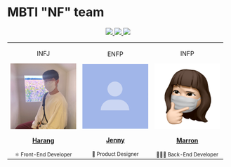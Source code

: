 # MBTI "NF" team

<p align="center">
  <a href="https://blog.naver.com/nf-team">
    <img src="https://img.shields.io/badge/Blog-03C75A?style=flat-square&logo=Naver&logoColor=white"/>
  </a>
  <a href="#">
    <img src="https://img.shields.io/badge/Notion-000000?style=flat-square&logo=notion&logoColor=#000000"/>
  </a>
  <a href="https://hits.seeyoufarm.com">
    <img src="https://hits.seeyoufarm.com/api/count/incr/badge.svg?url=https%3A%2F%2Fgithub.com%2Fmbti-nf-team&count_bg=%2379C83D&title_bg=%23555555&icon=&icon_color=%23E7E7E7&title=hits&edge_flat=false"/>
  </a>
</p>

<table>
  <tr>
    <td align="center">
        <p>INFJ</p>
      <a href="https://github.com/saseungmin">
        <img src="https://github.com/mbti-nf-team/.github/blob/main/images/harang-profile.jpeg" width="150x;" alt=""/>
        <br />
        <p>
          <b>Harang</b>
        </p>
      </a>
      <small>⚛️ Front-End Developer</small>
    </td>
    <td align="center">
    <p>ENFP</p><a href="https://github.com/jooseyoung"><img src="https://github.com/mbti-nf-team/.github/blob/main/images/mock-profile.png" width="150px;" alt=""/><br /><p><b>Jenny</b></p></a><small>🎨 Product Designer</small>
    </td>
    <td align="center"><p>INFP</p><a href="https://github.com/ejolie"><img src="https://github.com/mbti-nf-team/.github/blob/main/images/marron-profile.png" width="150px;" alt=""/><br /><p><b>Marron</b></p></a><small>👩🏻‍💻 Back-End Developer</small></td>
  </tr>
</table>
